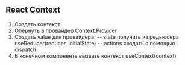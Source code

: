 ## React Context

1. Создать контекст
2. Обернуть в провайдер Context.Provider
3. Создать value для провайдера:
-- state получить из редьюсера useReducer(reducer, initialState)
-- actions создать с помощью dispatch
4. В конечном компоненте вызвать контекст useContext(context)